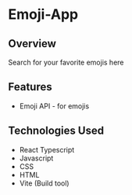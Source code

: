 # Emoji-App

## Overview
Search for your favorite emojis here

## Features
* Emoji API - for emojis

## Technologies Used
* React Typescript
* Javascript
* CSS
* HTML
* Vite (Build tool)
  


